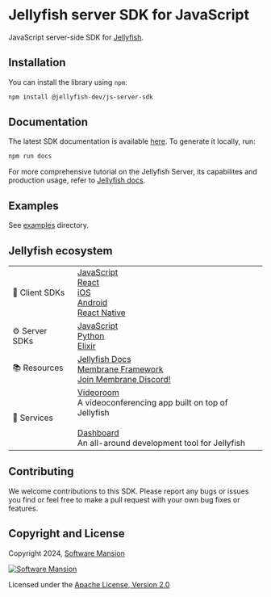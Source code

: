 # Jellyfish server SDK for JavaScript

JavaScript server-side SDK for [Jellyfish](https://github.com/jellyfish-dev/jellyfish).

## Installation

You can install the library using `npm`:

```bash
npm install @jellyfish-dev/js-server-sdk
```

## Documentation

The latest SDK documentation is available [here](https://jellyfish-dev.github.io/js-server-sdk/main).
To generate it locally, run:

```bash
npm run docs
```

For more comprehensive tutorial on the Jellyfish Server, its capabilites and production usage, refer to
[Jellyfish docs](https://jellyfish-dev.github.io/jellyfish-docs/).

## Examples

See [examples](https://github.com/jellyfish-dev/js-server-sdk/tree/main/examples) directory.

## Jellyfish ecosystem

|                |                                                                                                                                                                                                                                                                                                                                                 |
| -------------- | ----------------------------------------------------------------------------------------------------------------------------------------------------------------------------------------------------------------------------------------------------------------------------------------------------------------------------------------------- |
| 📱 Client SDKs | [JavaScript](https://github.com/jellyfish-dev/ts-client-sdk/) <br/> [React](https://github.com/jellyfish-dev/react-client-sdk) <br/> [iOS](https://github.com/jellyfish-dev/ios-client-sdk) <br/> [Android](https://github.com/jellyfish-dev/android-client-sdk) <br/> [React Native](https://github.com/jellyfish-dev/react-native-client-sdk) |
| ⚙️ Server SDKs | [JavaScript](https://github.com/jellyfish-dev/js-server-sdk) <br/> [Python](https://github.com/jellyfish-dev/python-server-sdk) <br/> [Elixir](https://github.com/jellyfish-dev/elixir_server_sdk)                                                                                                                                              |
| 📚 Resources   | [Jellyfish Docs](https://jellyfish-dev.github.io/jellyfish-docs/) <br/> [Membrane Framework](https://membrane.stream/) <br/> [Join Membrane Discord!](https://discord.gg/nwnfVSY)                                                                                                                                                               |
| 🪼 Services    | [Videoroom](https://github.com/jellyfish-dev/jellyfish_videoroom) <br/> A videoconferencing app built on top of Jellyfish <br/><br/> [Dashboard](https://github.com/jellyfish-dev/jellyfish-dashboard) <br/> An all-around development tool for Jellyfish                                                                                       |

## Contributing

We welcome contributions to this SDK. Please report any bugs or issues you find or feel free to make a pull request
with your own bug fixes or features.

## Copyright and License

Copyright 2024, [Software Mansion](https://swmansion.com/?utm_source=git&utm_medium=readme&utm_campaign=jellyfish)

[![Software Mansion](https://logo.swmansion.com/logo?color=white&variant=desktop&width=200&tag=membrane-github)](https://swmansion.com/?utm_source=git&utm_medium=readme&utm_campaign=jellyfish)

Licensed under the [Apache License, Version 2.0](LICENSE)
